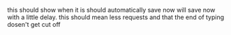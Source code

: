 this should show when it is should automatically save now will save now with a little delay. this should mean less requests and that the end of typing dosen't get cut off
